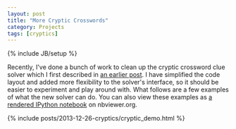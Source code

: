 ```yaml
---
layout: post
title: "More Cryptic Crosswords"
category: Projects
tags: [cryptics]
---
```

{% include JB/setup %}

<style>
@media (min-width: 800px) {
 .input_prompt,
 .output_prompt {
  width:0px;
  position:relative;
  float:left;
  margin-top:3px
 }

 .output_prompt {
  left:-4em;
 }

 .input_prompt {
  left:-3.5em;
 }
 #page {
    padding: 2em 4.5em 1.5em 4.5em;
}
</style>

Recently, I've done a bunch of work to clean up the cryptic crossword clue solver which I first described in [an earlier post](/2013/02/11/a-cryptic-crossword-clue-solver). I have simplified the code layout and added more flexibility to the solver's interface, so it should be easier to experiment and play around with. What follows are a few examples of what the new solver can do. You can also view these examples as [a rendered IPython notebook](http://nbviewer.ipython.org/github/rdeits/cryptics/blob/master/cryptic_demo.ipynb) on nbviewer.org.

{% include posts/2013-12-26-cryptics/cryptic_demo.html %}